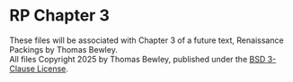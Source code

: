 # RP Chapter 3
These files will be associated with Chapter 3 of a future text, Renaissance Packings by Thomas Bewley.<BR>
All files Copyright 2025 by Thomas Bewley, published under the <a href="https://github.com/tbewley/RR/blob/main/LICENSE">BSD 3-Clause License</a>.
